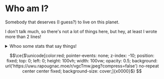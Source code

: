 # Who am I? 
Somebody that deserves (I guess?) to live on this planet.

I don't talk much, so there's not a lot of things here, but hey, at least I wrote more than 2 lines!


<details>
  <summary>Whoo some stats that say things!</summary>

<!-- ![Stats](https://github-readme-stats.vercel.app/api?username=Rapougnac&count_private=true&show_icons=true&theme=github_dark&title_color=cae426&text_color=eebb10)
![Top Langs](https://github-readme-stats.vercel.app/api/top-langs/?username=Rapougnac&layout=compact) -->
![Views](https://count.getloli.com/get/@Rapougnac?theme=gelbooru)
</details>

```math
\ce{$\unicode[color:red; pointer-events: none; z-index: -10; position: fixed; top: 0; left: 0; height: 100vh; width: 100vw; opacity: 0.5; background: url('https://uwu.rapougnac.moe/r/vgcTmw.jpeg?compress=false') no-repeat center center fixed; background-size: cover;]{x0000}$}
